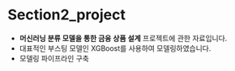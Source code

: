 # Section2_project
- **머신러닝 분류 모델을 통한 금융 상품 설계** 프로젝트에 관한 자료입니다.
- 대표적인 부스팅 모델인 XGBoost를 사용하여 모델링하였습니다.
- 모델링 파이프라인 구축

